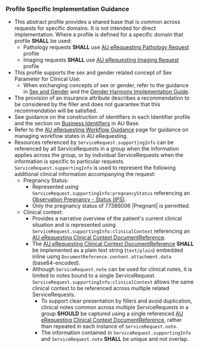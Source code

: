 ### Profile Specific Implementation Guidance
- This abstract profile provides a shared base that is common across requests for specific domains. It is not intended for direct implementation. Where a profile is defined for a specific domain that profile **SHALL** be used:
  - Pathology requests **SHALL** use [AU eRequesting Pathology Request](StructureDefinition-au-erequesting-servicerequest-path.html) profile
  - Imaging requests **SHALL** use [AU eRequesting Imaging Request](StructureDefinition-au-erequesting-servicerequest-imag.html) profile 
- This profile supports the sex and gender related concept of Sex Parameter for Clinical Use:
   - When exchanging concepts of sex or gender, refer to the guidance in [Sex and Gender](sex-and-gender.html) and the [Gender Harmony Implementation Guide](http://hl7.org/xprod/ig/uv/gender-harmony/).
- The provision of an insurance attribute describes a recommendation to be considered by the filler and does not guarantee that this recommendation will be satisfied.
- See guidance on the construction of identifiers in each Identifier profile and the section on [Business Identifiers](https://build.fhir.org/ig/hl7au/au-fhir-base/generalguidance.html#business-identifiers) in AU Base.
- Refer to the [AU eRequesting Workflow Guidance](workflow.html) page for guidance on managing workflow states in AU eRequesting.
- Resources referenced by `ServiceRequest.supportingInfo` can be referenced by all ServiceRequests in a group when the information applies across the group, or by individual ServiceRequests when the information is specific to particular requests. `ServiceRequest.supportingInfo` is used to represent the following additional clinical information accompanying the request:
  - Pregnancy Status:
    - Represented using `ServiceRequest.supportingInfo:pregnancyStatus` referencing an [Observation Pregnancy - Status (IPS)](https://build.fhir.org/ig/HL7/fhir-ips/StructureDefinition-Observation-pregnancy-status-uv-ips.html).
    - Only the pregnancy status of 77386006 \|Pregnant\| is permitted.
  - Clinical context:
    -  Provides a narrative overview of the patient's current clinical situation and is represented using `ServiceRequest.supportingInfo:clinicalContext` referencing an [AU eRequesting Clinical Context DocumentReference](StructureDefinition-au-erequesting-clinicalcontext-documentreference.html).
    - The [AU eRequesting Clinical Context DocumentReference](StructureDefinition-au-erequesting-clinicalcontext-documentreference.html) **SHALL** be implemented as a plain text string (`text/plain`) embedded inline using `DocumentReference.content.attachment.data` (base64-encoded).
    - Although `ServiceRequest.note` can be used for clinical notes, it is limited to notes bound to a single ServiceRequest. `ServiceRequest.supportingInfo:clinicalContext` allows the same clinical context to be referenced across multiple related ServiceRequests. 
      - To support clear presentation by fillers and avoid duplication, clinical notes common across multiple ServiceRequests in a group **SHOULD** be captured using a single referenced [AU eRequesting Clinical Context DocumentReference](StructureDefinition-au-erequesting-clinicalcontext-documentreference.html), rather than repeated in each instance of `ServiceRequest.note`. 
      - The information contained in `ServiceRequest.supportingInfo` and `ServiceRequest.note` **SHALL** be unique and not overlap.
